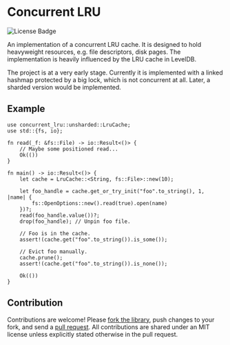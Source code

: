 # Concurrent LRU

![License Badge]

An implementation of a concurrent LRU cache. It is designed to hold heavyweight
resources, e.g. file descriptors, disk pages. The implementation is heavily
influenced by the LRU cache in LevelDB.

The project is at a very early stage. Currently it is implemented with a linked
hashmap protected by a big lock, which is not concurrent at all. Later, a
sharded version would be implemented.

## Example

```rust,no_run
use concurrent_lru::unsharded::LruCache;
use std::{fs, io};

fn read(_f: &fs::File) -> io::Result<()> {
    // Maybe some positioned read...
    Ok(())
}

fn main() -> io::Result<()> {
    let cache = LruCache::<String, fs::File>::new(10);

    let foo_handle = cache.get_or_try_init("foo".to_string(), 1, |name| {
        fs::OpenOptions::new().read(true).open(name)
    })?;
    read(foo_handle.value())?;
    drop(foo_handle); // Unpin foo file.

    // Foo is in the cache.
    assert!(cache.get("foo".to_string()).is_some());

    // Evict foo manually.
    cache.prune();
    assert!(cache.get("foo".to_string()).is_none());

    Ok(())
}
```

## Contribution

Contributions are welcome! Please [fork the
library](https://github.com/ngkv/concurrent_lru/fork), push changes to your
fork, and send a [pull
request](https://help.github.com/articles/creating-a-pull-request-from-a-fork/).
All contributions are shared under an MIT license unless explicitly stated
otherwise in the pull request.

[license badge]: https://img.shields.io/badge/license-MIT-blue.svg
